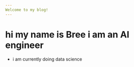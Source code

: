 ```yaml
---
Welcome to my blog!
---
```

# hi my name is Bree i am an AI engineer
- i am currently doing data science


